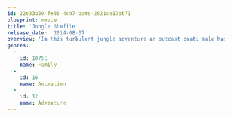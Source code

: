 ```yaml
---
id: 22e33a59-fe86-4c97-ba0e-2021ce13bb71
blueprint: movie
title: 'Jungle Shuffle'
release_date: '2014-08-07'
overview: 'In this turbulent jungle adventure an outcast coati male has to team up with a quirky spider monkey to save a coati princess from the hands of a human poacher and his mysterious client.'
genres:
  -
    id: 10751
    name: Family
  -
    id: 16
    name: Animation
  -
    id: 12
    name: Adventure
---
```

